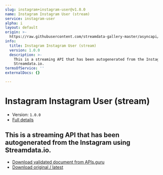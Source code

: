 ```yaml
---
slug: instagram+instagram-user@v1.0.0
name: Instagram Instagram User (stream)
service: instagram-user
alpha: i
layout: default
origin: >-
  https://raw.githubusercontent.com/streamdata-gallery-master/asyncapi/master/_listings/instagram/instagram-instagram-user-stream-async.md
info:
  title: Instagram Instagram User (stream)
  version: 1.0.0
  description: >-
    This is a streaming API that has been autogenerated from the Instagram using
    Streamdata.io.
termsOfService: ''
externalDocs: {}

---
```

# Instagram Instagram User (stream)

* Version: `1.0.0`
* [Full details](../html/instagram+instagram-user@v1.0.0.html)



## This is a streaming API that has been autogenerated from the Instagram using Streamdata.io.



* [Download validated document from APIs.guru](https://raw.githubusercontent.com/APIs-guru/asyncapi-directory/master/docs/APIs/instagram%2Binstagram-user%40v1.0.0.yaml)
* [Download original / latest](https://raw.githubusercontent.com/streamdata-gallery-master/asyncapi/master/_listings/instagram/instagram-instagram-user-stream-async.md)

<script type="application/ld+json">
{
  "@context": "http://schema.org/",
  "@type": "WebAPI",
  "description": "This is a streaming API that has been autogenerated from the Instagram using Streamdata.io.",
  "documentation": "",

  "name": "Instagram Instagram User (stream)"
}
</script>
